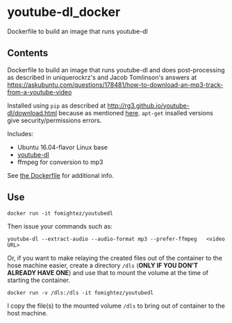 # youtube-dl_docker
Dockerfile to build an image that runs youtube-dl


Contents
--------

Dockerfile to build an image that runs youtube-dl and does post-processing as described in uniquerockrz's and Jacob Tomlinson's answers at 
https://askubuntu.com/questions/178481/how-to-download-an-mp3-track-from-a-youtube-video

Installed using `pip` as described at http://rg3.github.io/youtube-dl/download.html because as mentioned [here](https://askubuntu.com/questions/178481/how-to-download-an-mp3-track-from-a-youtube-video#comment1426247_178483). `apt-get` insalled versions give security/permissions errors.

Includes:

* Ubuntu 16.04-flavor Linux base
* [youtube-dl](https://rg3.github.io/youtube-dl/)
* ffmpeg for conversion to mp3

See [the Dockerfile](https://github.com/fomightez/youtubedl_docker/blob/master/Dockerfile) for additional info.

Use
----

    docker run -it fomightez/youtubedl
   
Then issue your commands such as:

    youtube-dl --extract-audio --audio-format mp3 --prefer-ffmpeg   <video URL>

Or, if you want to make relaying the created files out of the container to the hose machine easier, create a directory `/dls` (**ONLY IF YOU DON'T ALREADY HAVE ONE**) and use that to mount the volume at the time of starting the container.

    docker run -v /dls:/dls -it fomightez/youtubedl

I copy the file(s) to the mounted volume `/dls` to bring out of container to the host machine.
